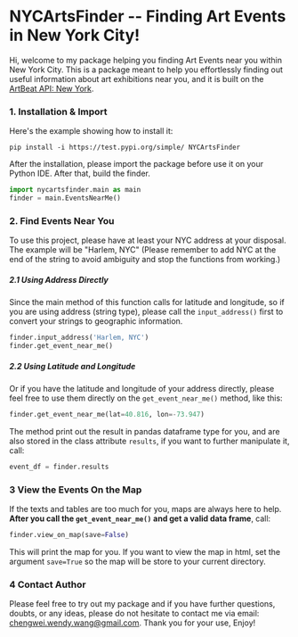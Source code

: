 # NYCArtsFinder -- Finding Art Events in New York City!

Hi, welcome to my package helping you finding Art Events near you within New York City. This is a package meant to help you effortlessly finding out useful information about art exhibitions near you, and it is built on the [ArtBeat API: New York](http://www.nyartbeat.com/resources/doc/api#event_searchNear_params).

### 1. Installation & Import

Here's the example showing how to install it:

```shell
pip install -i https://test.pypi.org/simple/ NYCArtsFinder
```

After the installation, please import the package before use it on your Python IDE. After that, build the finder. 

``` python
import nycartsfinder.main as main
finder = main.EventsNearMe()
```

### 2. Find Events Near You

To use this project, please have at least your NYC address at your disposal. The example will be "Harlem, NYC" (Please remember to add NYC at the end of the string to avoid ambiguity and stop the functions from working.) 

##### 2.1 Using Address Directly

Since the main method of this function calls for latitude and longitude, so if you are using address (string type), please call the ```input_address()``` first to convert your strings to geographic information. 

```python
finder.input_address('Harlem, NYC')
finder.get_event_near_me()
```

##### 2.2 Using Latitude and Longitude

Or if you have the latitude and longitude of your address directly, please feel free to use them directly on the ```get_event_near_me()``` method, like this: 

```python
finder.get_event_near_me(lat=40.816, lon=-73.947)
```

The method print out the result in pandas dataframe type for you, and are also stored in the class attribute ```results```, if you want to further manipulate it, call: 

```python
event_df = finder.results
```

### 3 View the Events On the Map

If the texts and tables are too much for you, maps are always here to help. **After you call the ```get_event_near_me()``` and get a valid data frame**, call:

```python
finder.view_on_map(save=False)
```

This will print the map for you. If you want to view the map in html, set the argument ```save=True``` so the map will be store to your current directory. 

### 4 Contact Author

Please feel free to try out my package and if you have further questions, doubts, or any ideas, please do not hesitate to contact me via email: chengwei.wendy.wang@gmail.com. Thank you for your use, Enjoy!

